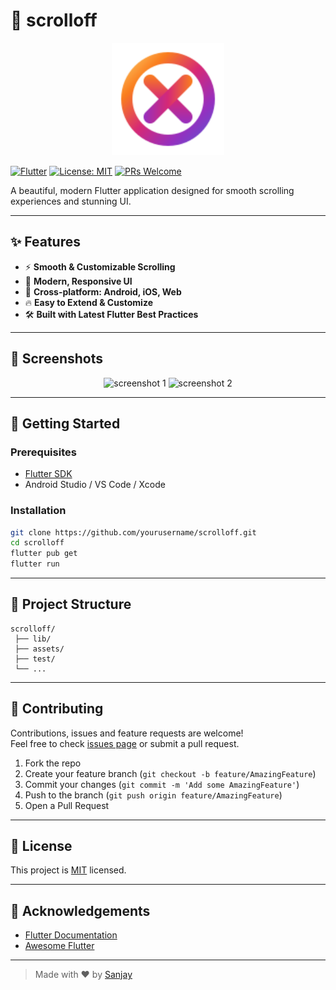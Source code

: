 # 🚀 scrolloff

<p align="center">
  <img src="assets/image/logo.png" alt="scrolloff logo" width="180"/>
</p>

[![Flutter](https://img.shields.io/badge/Flutter-3.0-blue?logo=flutter)](https://flutter.dev/)
[![License: MIT](https://img.shields.io/badge/License-MIT-yellow.svg)](LICENSE)
[![PRs Welcome](https://img.shields.io/badge/PRs-welcome-brightgreen.svg)](CONTRIBUTING.md)

A beautiful, modern Flutter application designed for smooth scrolling experiences and stunning UI.

---

## ✨ Features

- ⚡️ **Smooth & Customizable Scrolling**
- 🎨 **Modern, Responsive UI**
- 📱 **Cross-platform: Android, iOS, Web**
- 🔥 **Easy to Extend & Customize**
- 🛠️ **Built with Latest Flutter Best Practices**

---


## 📸 Screenshots

<p align="center">
  <img src="screenshots/screenshot1.png" width="250" alt="screenshot 1"/>
  <img src="screenshots/screenshot2.png" width="250" alt="screenshot 2"/>
</p>


---

## 🚀 Getting Started

### Prerequisites

- [Flutter SDK](https://flutter.dev/docs/get-started/install)
- Android Studio / VS Code / Xcode

### Installation

```bash
git clone https://github.com/yourusername/scrolloff.git
cd scrolloff
flutter pub get
flutter run
```

---

## 📂 Project Structure

```
scrolloff/
 ├── lib/
 ├── assets/
 ├── test/
 └── ...
```

---

## 🤝 Contributing

Contributions, issues and feature requests are welcome!  
Feel free to check [issues page](https://github.com/yourusername/scrolloff/issues) or submit a pull request.

1. Fork the repo
2. Create your feature branch (`git checkout -b feature/AmazingFeature`)
3. Commit your changes (`git commit -m 'Add some AmazingFeature'`)
4. Push to the branch (`git push origin feature/AmazingFeature`)
5. Open a Pull Request

---

## 📄 License

This project is [MIT](LICENSE) licensed.

---

## 🙏 Acknowledgements

- [Flutter Documentation](https://docs.flutter.dev/)
- [Awesome Flutter](https://github.com/Solido/awesome-flutter)

---

> Made with ❤️ by [Sanjay](https://github.com/sanjay434343/ScrollOff)

